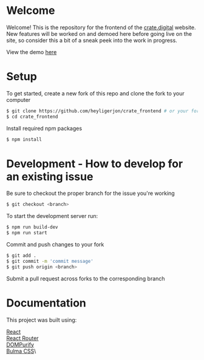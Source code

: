 # Welcome
Welcome! This is the repository for the frontend of the [crate.digital](https://www.crate.digital) website. New features will be worked on and demoed here before going live on the site, so consider this a bit of a sneak peek into the work in progress. 

View the demo [here](https://heyligerjon.github.io/crate_frontend/)

# Setup
To get started, create a new fork of this repo and clone the fork to your computer
```bash
$ git clone https://github.com/heyligerjon/crate_frontend # or your fork
$ cd crate_frontend
```

Install required npm packages
```bash
$ npm install
```

# Development - How to develop for an existing issue
Be sure to checkout the proper branch for the issue you're working
```bash
$ git checkout <branch>
```

To start the development server run:
```bash
$ npm run build-dev
$ npm run start
```

Commit and push changes to your fork
```bash
$ git add .
$ git commit -m 'commit message'
$ git push origin <branch>
```

Submit a pull request across forks to the corresponding branch

# Documentation
This project was built using:

[React](https://react.dev/reference/react)\
[React Router](https://reactrouter.com/en/main)\
[DOMPurify](https://github.com/cure53/DOMPurify)\
[Bulma CSS](https://bulma.io/documentation/)\